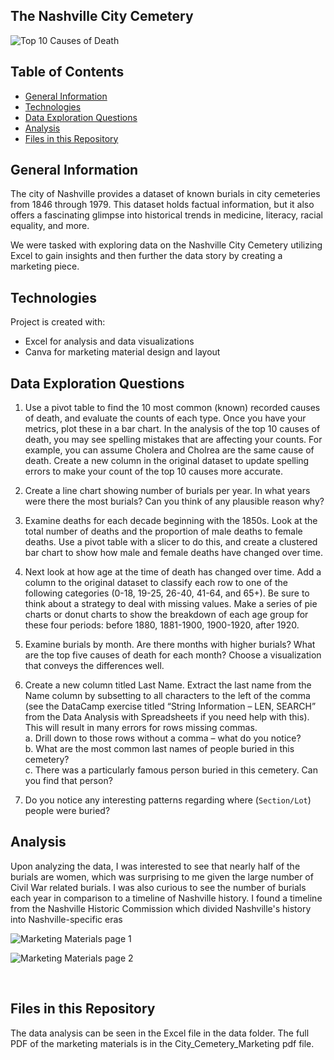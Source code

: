 ## The Nashville City Cemetery

![Top 10 Causes of Death](../main/images/Top10CausesRevised.png)


## Table of Contents
* [General Information](#general-information)
* [Technologies](#technologies)
* [Data Exploration Questions](#data)
* [Analysis](#analysis)
* [Files in this Repository](#files)


## <a name="general-information"></a>General Information
The city of Nashville provides a dataset of known burials in city cemeteries from 1846 through 1979. This dataset holds factual information, but it also offers a fascinating glimpse into historical trends in medicine, literacy, racial equality, and more.

We were tasked with exploring data on the Nashville City Cemetery utilizing Excel to gain insights and then further the data story by creating a marketing piece.
<br>


## <a name="technologies"></a>Technologies
Project is created with:
* Excel for analysis and data visualizations
* Canva for marketing material design and layout

## <a name="data"></a>Data Exploration Questions
1. Use a pivot table to find the 10 most common (known) recorded causes of death, and evaluate the counts of each type. Once you have your metrics, plot these in a bar chart. In the analysis of the top 10 causes of death, you may see spelling mistakes that are affecting your counts. For example, you can assume Cholera and Cholrea are the same cause of death. Create a new column in the original dataset to update spelling errors to make your count of the top 10 causes more accurate. 

2. Create a line chart showing number of burials per year. In what years were there the most burials? Can you think of any plausible reason why?

3. Examine deaths for each decade beginning with the 1850s. Look at the total number of deaths and the proportion of male deaths to female deaths. Use a pivot table with a slicer to do this, and create a clustered bar chart to show how male and female deaths have changed over time.

4. Next look at how age at the time of death has changed over time. Add a column to the original dataset to classify each row to one of the following categories (0-18, 19-25, 26-40, 41-64, and 65+). Be sure to think about a strategy to deal with missing values. Make a series of pie charts or donut charts to show the breakdown of each age group for these four periods: before 1880, 1881-1900, 1900-1920, after 1920.

5. Examine burials by month. Are there months with higher burials? What are the top five causes of death for each month? Choose a visualization that conveys the differences well.

6. Create a new column titled Last Name. Extract the last name from the Name column by subsetting to all characters to the left of the comma (see the DataCamp exercise titled “String Information – LEN, SEARCH” from the Data Analysis with Spreadsheets if you need help with this). This will result in many errors for rows missing commas.   
    a. 	Drill down to those rows without a comma – what do you notice?  
    b.	What are the most common last names of people buried in this cemetery?  
    c.	There was a particularly famous person buried in this cemetery. Can you find that person?

7. Do you notice any interesting patterns regarding where (`Section/Lot`) people were buried?


## <a name="analysis"></a>Analysis
Upon analyzing the data, I was interested to see that nearly half of the burials are women, which was surprising to me given the large number of Civil War related burials.  I was also curious to see the number of burials each year in comparison to a timeline of Nashville history.  I found a timeline from the Nashville Historic Commission which divided Nashville's history into Nashville-specific eras

![Marketing Materials page 1](../main/images/citycemeterypg1.jpg)

![Marketing Materials page 2](../main/images/citycemeterypg2.jpg)


<br>

## <a name="files"></a>Files in this Repository
The data analysis can be seen in the Excel file in the data folder.
The full PDF of the marketing materials is in the City_Cemetery_Marketing pdf file.
